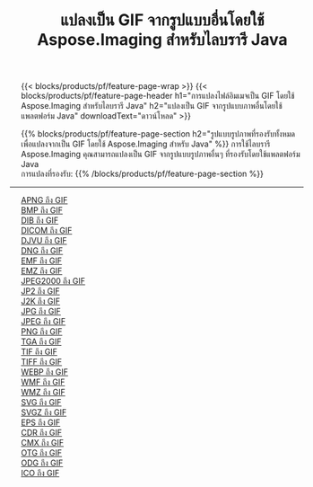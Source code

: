 ﻿---
title: แปลงเป็น GIF จากรูปแบบอื่นโดยใช้ Aspose.Imaging สำหรับไลบรารี Java 
weight: 3920
url: /th/java/conversion/to/gif 
lang: th
langdirlevel: 2
locales: zh-hans,ja,it,ru,de,es,fr,nl,id,lt,pl,pt,vi,tr,ko,zh-hant,ar,hi,th,sv,cs,uk,he
description: การใช้ Aspose.Imaging คุณสามารถแปลงเป็น GIF จากรูปแบบอื่นโดยใช้ Java
---

{{< blocks/products/pf/feature-page-wrap >}}
{{< blocks/products/pf/feature-page-header h1="การแปลงไฟล์อิมเมจเป็น GIF โดยใช้ Aspose.Imaging สำหรับไลบรารี Java" h2="แปลงเป็น GIF จากรูปแบบภาพอื่นโดยใช้แพลตฟอร์ม Java" downloadText="ดาวน์โหลด" >}}


{{% blocks/products/pf/feature-page-section  h2="รูปแบบรูปภาพที่รองรับทั้งหมดเพื่อแปลงจากเป็น GIF โดยใช้ Aspose.Imaging สำหรับ Java" %}}
การใช้ไลบรารี Aspose.Imaging คุณสามารถแปลงเป็น GIF จากรูปแบบรูปภาพอื่นๆ ที่รองรับโดยใช้แพลตฟอร์ม Java
<br/>
การแปลงที่รองรับ:
{{% /blocks/products/pf/feature-page-section %}}
<div class="container-fluid productfamilypage bg-gray">
    <div class="convertypes bg-gray agp-content section">
        <div class="container">
		<hr style="margin-left:-20px;"/>
		<div class="row other-converters">
		    <div class='col-md-2 other-converter remove-lp remove-rp'><a href="/imaging/th/java/conversion/apng-to-gif" >APNG ถึง GIF</a></div>
<div class='col-md-2 other-converter remove-lp remove-rp'><a href="/imaging/th/java/conversion/bmp-to-gif" >BMP ถึง GIF</a></div>
<div class='col-md-2 other-converter remove-lp remove-rp'><a href="/imaging/th/java/conversion/dib-to-gif" >DIB ถึง GIF</a></div>
<div class='col-md-2 other-converter remove-lp remove-rp'><a href="/imaging/th/java/conversion/dicom-to-gif" >DICOM ถึง GIF</a></div>
<div class='col-md-2 other-converter remove-lp remove-rp'><a href="/imaging/th/java/conversion/djvu-to-gif" >DJVU ถึง GIF</a></div>
<div class='col-md-2 other-converter remove-lp remove-rp'><a href="/imaging/th/java/conversion/dng-to-gif" >DNG ถึง GIF</a></div>
<div class='col-md-2 other-converter remove-lp remove-rp'><a href="/imaging/th/java/conversion/emf-to-gif" >EMF ถึง GIF</a></div>
<div class='col-md-2 other-converter remove-lp remove-rp'><a href="/imaging/th/java/conversion/emz-to-gif" >EMZ ถึง GIF</a></div>
<div class='col-md-2 other-converter remove-lp remove-rp'><a href="/imaging/th/java/conversion/jpeg2000-to-gif" >JPEG2000 ถึง GIF</a></div>
<div class='col-md-2 other-converter remove-lp remove-rp'><a href="/imaging/th/java/conversion/jp2-to-gif" >JP2 ถึง GIF</a></div>
<div class='col-md-2 other-converter remove-lp remove-rp'><a href="/imaging/th/java/conversion/j2k-to-gif" >J2K ถึง GIF</a></div>
<div class='col-md-2 other-converter remove-lp remove-rp'><a href="/imaging/th/java/conversion/jpg-to-gif" >JPG ถึง GIF</a></div>
<div class='col-md-2 other-converter remove-lp remove-rp'><a href="/imaging/th/java/conversion/jpeg-to-gif" >JPEG ถึง GIF</a></div>
<div class='col-md-2 other-converter remove-lp remove-rp'><a href="/imaging/th/java/conversion/png-to-gif" >PNG ถึง GIF</a></div>
<div class='col-md-2 other-converter remove-lp remove-rp'><a href="/imaging/th/java/conversion/tga-to-gif" >TGA ถึง GIF</a></div>
<div class='col-md-2 other-converter remove-lp remove-rp'><a href="/imaging/th/java/conversion/tif-to-gif" >TIF ถึง GIF</a></div>
<div class='col-md-2 other-converter remove-lp remove-rp'><a href="/imaging/th/java/conversion/tiff-to-gif" >TIFF ถึง GIF</a></div>
<div class='col-md-2 other-converter remove-lp remove-rp'><a href="/imaging/th/java/conversion/webp-to-gif" >WEBP ถึง GIF</a></div>
<div class='col-md-2 other-converter remove-lp remove-rp'><a href="/imaging/th/java/conversion/wmf-to-gif" >WMF ถึง GIF</a></div>
<div class='col-md-2 other-converter remove-lp remove-rp'><a href="/imaging/th/java/conversion/wmz-to-gif" >WMZ ถึง GIF</a></div>
<div class='col-md-2 other-converter remove-lp remove-rp'><a href="/imaging/th/java/conversion/svg-to-gif" >SVG ถึง GIF</a></div>
<div class='col-md-2 other-converter remove-lp remove-rp'><a href="/imaging/th/java/conversion/svgz-to-gif" >SVGZ ถึง GIF</a></div>
<div class='col-md-2 other-converter remove-lp remove-rp'><a href="/imaging/th/java/conversion/eps-to-gif" >EPS ถึง GIF</a></div>
<div class='col-md-2 other-converter remove-lp remove-rp'><a href="/imaging/th/java/conversion/cdr-to-gif" >CDR ถึง GIF</a></div>
<div class='col-md-2 other-converter remove-lp remove-rp'><a href="/imaging/th/java/conversion/cmx-to-gif" >CMX ถึง GIF</a></div>
<div class='col-md-2 other-converter remove-lp remove-rp'><a href="/imaging/th/java/conversion/otg-to-gif" >OTG ถึง GIF</a></div>
<div class='col-md-2 other-converter remove-lp remove-rp'><a href="/imaging/th/java/conversion/odg-to-gif" >ODG ถึง GIF</a></div>
<div class='col-md-2 other-converter remove-lp remove-rp'><a href="/imaging/th/java/conversion/ico-to-gif" >ICO ถึง GIF</a></div>
                </div>
        </div>
    </div>
</div>
<br/>

